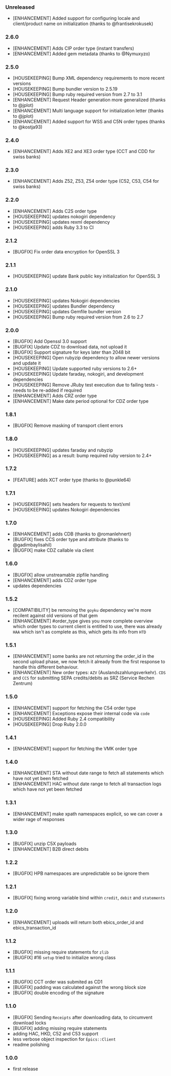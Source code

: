 ### Unreleased

- [ENHANCEMENT] Added support for configuring locale and client/product name on initialization (thanks to @frantisekrokusek)

### 2.6.0

- [ENHANCEMENT] Adds CIP order type (instant transfers)
- [ENHANCEMENT] Added gem metadata (thanks to @Nymuxyzo)

### 2.5.0

- [HOUSEKEEPING] Bump XML dependency requirements to more recent versions
- [HOUSEKEEPING] Bump bundler version to 2.5.19
- [HOUSEKEEPING] Bump ruby required version from 2.7 to 3.1
- [ENHANCEMENT] Request Header generation more generalized (thanks to @jplot)
- [ENHANCEMENT] Multi language support for initialization letter (thanks to @jplot)
- [ENHANCEMENT] Added support for WSS and C5N order types (thanks to @kostja93)

### 2.4.0

- [ENHANCEMENT]  Adds XE2 and XE3 order type (CCT and CDD for swiss banks)

### 2.3.0

- [ENHANCEMENT]  Adds Z52, Z53, Z54 order type (C52, C53, C54 for swiss banks)

### 2.2.0

- [ENHANCEMENT]  Adds C2S order type
- [HOUSEKEEPING] updates nokogiri dependency
- [HOUSEKEEPING] updates rexml dependency
- [HOUSEKEEPING] adds Ruby 3.3 to CI

### 2.1.2

- [BUGFIX] Fix order data encryption for OpenSSL 3

### 2.1.1

- [HOUSEKEEPING] update Bank public key initialization for OpenSSL 3

### 2.1.0

- [HOUSEKEEPING] updates Nokogiri dependencies
- [HOUSEKEEPING] updates Bundler dependency
- [HOUSEKEEPING] updates Gemfile bundler version
- [HOUSEKEEPING] Bump ruby required version from 2.6 to 2.7

### 2.0.0
- [BUGFIX] Add Openssl 3.0 support
- [BUGFIX] Update CDZ to download data, not upload it
- [BUGFIX] Support signature for keys later than 2048 bit
- [HOUSEKEEPING] Open rubyzip dependency to allow newer versions and update it
- [HOUSEKEEPING] Update supported ruby versions to 2.6+
- [HOUSEKEEPING] Update faraday, nokogiri, and development dependencies
- [HOUSEKEEPING] Remove JRuby test execution due to failing tests - needs to be re-added if required
- [ENHANCEMENT] Adds CRZ order type
- [ENHANCEMENT] Make date period optional for CDZ order type

### 1.8.1
- [BUGFIX] Remove masking of transport client errors

### 1.8.0

- [HOUSEKEEPING] updates faraday and rubyzip
- [HOUSEKEEPING] as a result: bump required ruby version to 2.4+

### 1.7.2

- [FEATURE] adds XCT order type (thanks to @punkle64)

### 1.7.1

- [HOUSEKEEPING] sets headers for requests to text/xml
- [HOUSEKEEPING] updates Nokogiri dependencies

### 1.7.0

- [ENHANCEMENT] adds CDB (thanks to @romanlehnert)
- [BUGFIX] fixes CCS order type and attribute (thanks to @gadimbaylisahil)
- [BUGFIX] make CDZ callable via client

### 1.6.0

- [BUGFIX] allow unstreamable zipfile handling
- [ENHANCEMENT] adds CDZ order type
- updates dependencies

### 1.5.2

- [COMPATIBILITY] be removing the `goyku` dependency we're more recilent against old versions of that gem
- [ENHANCEMENT] #order_type gives you more complete overview which order types to current client is entitled
  to use, there was already `HAA` which isn't as complete as this, which gets its info from `HTD`

### 1.5.1

- [ENHANCEMENT] some banks are not returning the order_id in the second upload phase, we now fetch it already
  from the first response to handle this different behaviour.
- [ENHANCEMENT] New order types: `AZV` (Auslandszahlungsverkehr). `CDS` and `CCS` for submitting SEPA credits/debits
  as SRZ (Service Rechen Zentrum)

### 1.5.0

- [ENHANCEMENT] support for fetching the C54 order type
- [ENHANCEMENT] Exceptions expose their internal code via `code`
- [HOUSEKEEPING] Added Ruby 2.4 compatibility
- [HOUSEKEEPING] Drop Ruby 2.0.0

### 1.4.1

- [ENHANCEMENT] support for fetching the VMK order type

### 1.4.0

- [ENHANCEMENT] STA without date range to fetch all statements which have not yet been fetched
- [ENHANCEMENT] HAC without date range to fetch all transaction logs which have not yet been fetched

### 1.3.1

- [ENHANCEMENT] make xpath namespaces explicit, so we can cover a wider
  rage of responses

### 1.3.0

- [BUGFIX] unzip C5X payloads
- [ENHANCEMENT] B2B direct debits

### 1.2.2

- [BUGFIX] HPB namespaces are unpredictable so be ignore them

### 1.2.1

- [BUGFIX] fixing wrong variable bind within `credit`, `debit` and `statements`

### 1.2.0

- [ENHANCEMENT] uploads will return both ebics_order_id and ebics_transaction_id

### 1.1.2

- [BUGFIX] missing require statements for `zlib`
- [BUGFIX] #16 `setup` tried to initialize wrong class

### 1.1.1

- [BUGFIX] CCT order was submited as CD1
- [BUGFIX] padding was calculated against the wrong block size
- [BUGFIX] double encoding of the signature

### 1.1.0

- [BUGFIX] Sending `Receipts` after downloading data, to circumvent download locks
- [BUGFIX] adding missing require statements
- adding HAC, HKD, C52 and C53 support
- less verbose object inspection for `Epics::Client`
- readme polishing

### 1.0.0

- first release
